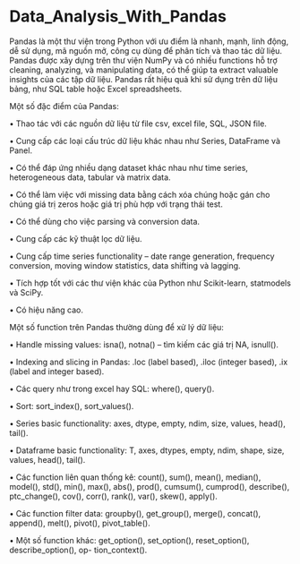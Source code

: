 # Data_Analysis_With_Pandas


Pandas là một thư viện trong Python với ưu điểm là nhanh, mạnh, linh động, dễ sử dụng, mã nguồn
mở, công cụ dùng để phân tích và thao tác dữ liệu. Pandas được xây dựng trên thư viện NumPy và
có nhiều functions hỗ trợ cleaning, analyzing, và manipulating data, có thể giúp ta extract valuable
insights của các tập dữ liệu. Pandas rất hiệu quả khi sử dụng trên dữ liệu bảng, như SQL table hoặc
Excel spreadsheets.


Một số đặc điểm của Pandas:

• Thao tác với các nguồn dữ liệu từ file csv, excel file, SQL, JSON file.

• Cung cấp các loại cấu trúc dữ liệu khác nhau như Series, DataFrame và Panel.

• Có thể đáp ứng nhiều dạng dataset khác nhau như time series, heterogeneous data, tabular và
matrix data.

• Có thể làm việc với missing data bằng cách xóa chúng hoặc gán cho chúng giá trị zeros hoặc giá
trị phù hợp với trạng thái test.

• Có thể dùng cho việc parsing và conversion data.

• Cung cấp các kỹ thuật lọc dữ liệu.

• Cung cấp time series functionality – date range generation, frequency conversion, moving window
statistics, data shifting và lagging.

• Tích hợp tốt với các thư viện khác của Python như Scikit-learn, statmodels và SciPy.

• Có hiệu năng cao.


Một số function trên Pandas thường dùng để xử lý dữ liệu:

• Handle missing values: isna(), notna() – tìm kiếm các giá trị NA, isnull().

• Indexing and slicing in Pandas: .loc (label based), .iloc (integer based), .ix (label and integer
based).

• Các query như trong excel hay SQL: where(), query().

• Sort: sort_index(), sort_values().

• Series basic functionality: axes, dtype, empty, ndim, size, values, head(), tail().

• Dataframe basic functionality: T, axes, dtypes, empty, ndim, shape, size, values, head(), tail().

• Các function liên quan thống kê: count(), sum(), mean(), median(), model(), std(), min(),
max(), abs(), prod(), cumsum(), cumprod(), describe(), ptc_change(), cov(), corr(), rank(), var(),
skew(), apply().

• Các function filter data: groupby(), get_group(), merge(), concat(), append(), melt(), pivot(),
pivot_table().

• Một số function khác: get_option(), set_option(), reset_option(), describe_option(), op-
tion_context().
